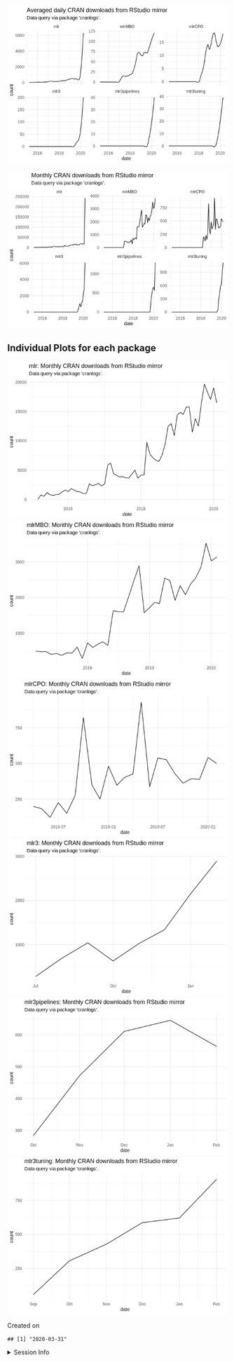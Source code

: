 
![](README_files/figure-gfm/unnamed-chunk-2-1.png)<!-- -->

![](README_files/figure-gfm/unnamed-chunk-3-1.png)<!-- -->

## Individual Plots for each package

![](README_files/figure-gfm/unnamed-chunk-4-1.png)<!-- -->![](README_files/figure-gfm/unnamed-chunk-4-2.png)<!-- -->![](README_files/figure-gfm/unnamed-chunk-4-3.png)<!-- -->![](README_files/figure-gfm/unnamed-chunk-4-4.png)<!-- -->![](README_files/figure-gfm/unnamed-chunk-4-5.png)<!-- -->![](README_files/figure-gfm/unnamed-chunk-4-6.png)<!-- -->

Created on

    ## [1] "2020-03-31"

<details>

<summary>Session Info</summary>

``` r
sessionInfo()
```

    ## R version 3.6.2 (2017-01-27)
    ## Platform: x86_64-pc-linux-gnu (64-bit)
    ## Running under: Ubuntu 16.04.6 LTS
    ## 
    ## Matrix products: default
    ## BLAS:   /home/travis/R-bin/lib/R/lib/libRblas.so
    ## LAPACK: /home/travis/R-bin/lib/R/lib/libRlapack.so
    ## 
    ## locale:
    ##  [1] LC_CTYPE=en_US.UTF-8       LC_NUMERIC=C              
    ##  [3] LC_TIME=en_US.UTF-8        LC_COLLATE=en_US.UTF-8    
    ##  [5] LC_MONETARY=en_US.UTF-8    LC_MESSAGES=en_US.UTF-8   
    ##  [7] LC_PAPER=en_US.UTF-8       LC_NAME=C                 
    ##  [9] LC_ADDRESS=C               LC_TELEPHONE=C            
    ## [11] LC_MEASUREMENT=en_US.UTF-8 LC_IDENTIFICATION=C       
    ## 
    ## attached base packages:
    ## [1] stats     graphics  grDevices utils     datasets  methods   base     
    ## 
    ## other attached packages:
    ## [1] lubridate_1.7.4 dplyr_0.8.5     ggplot2_3.3.0   magrittr_1.5   
    ## 
    ## loaded via a namespace (and not attached):
    ##  [1] Rcpp_1.0.4.5     compiler_3.6.2   pillar_1.4.3     git2r_0.26.1    
    ##  [5] tools_3.6.2      digest_0.6.25    lattice_0.20-38  nlme_3.1-142    
    ##  [9] jsonlite_1.6.1   evaluate_0.14    memoise_1.1.0    lifecycle_0.2.0 
    ## [13] tibble_3.0.0     gtable_0.3.0     mgcv_1.8-31      pkgconfig_2.0.3 
    ## [17] rlang_0.4.5      Matrix_1.2-18    cli_2.0.2        curl_4.3        
    ## [21] yaml_2.2.1       xfun_0.12        httr_1.4.1       withr_2.1.2     
    ## [25] stringr_1.4.0    knitr_1.28       cranlogs_2.1.1   vctrs_0.2.4     
    ## [29] askpass_1.1      grid_3.6.2       tidyselect_1.0.0 glue_1.3.2      
    ## [33] R6_2.4.1         fansi_0.4.1      rmarkdown_2.1    farver_2.0.3    
    ## [37] purrr_0.3.3      splines_3.6.2    tic_0.6.0.9001   scales_1.1.0    
    ## [41] htmltools_0.4.0  ellipsis_0.3.0   assertthat_0.2.1 colorspace_1.4-1
    ## [45] labeling_0.3     stringi_1.4.6    openssl_1.4.1    munsell_0.5.0   
    ## [49] crayon_1.3.4

</details>
